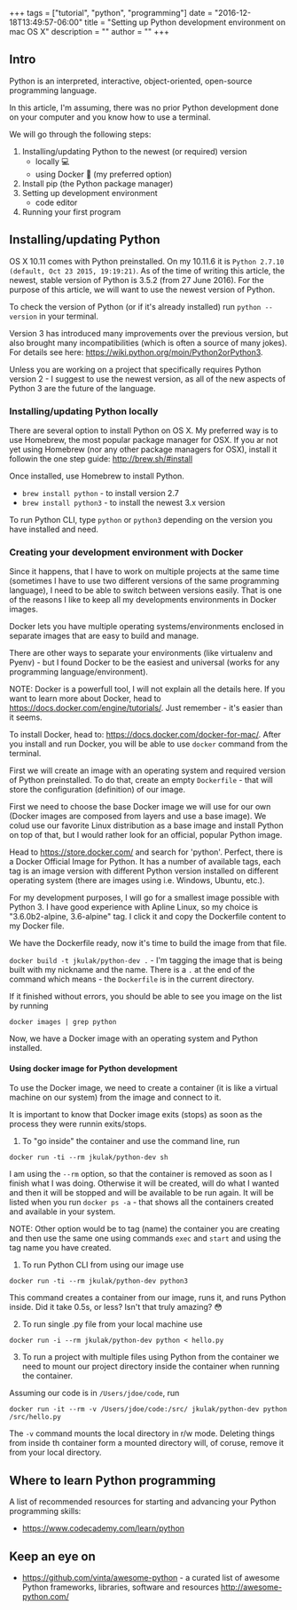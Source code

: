 +++
tags = ["tutorial", "python", "programming"]
date = "2016-12-18T13:49:57-06:00"
title = "Setting up Python development environment on mac OS X"
description = ""
author = ""
+++

## Intro

Python is an interpreted, interactive, object-oriented, open-source programming language.

In this article, I'm assuming, there was no prior Python development done on your computer and you know how to use a terminal.

We will go through the following steps:

1. Installing/updating Python to the newest (or required) version
    - locally 💻
    - using Docker 🐳 (my preferred option)
2. Install pip (the Python package manager)
3. Setting up development environment
    - code editor
4. Running your first program

## Installing/updating Python

OS X 10.11 comes with Python preinstalled. On my 10.11.6 it is `Python 2.7.10 (default, Oct 23 2015, 19:19:21)`. As of the time of writing this article, the newest, stable version of Python is 3.5.2 (from 27 June 2016). For the purpose of this article, we will want to use the newest version of Python.

To check the version of Python (or if it's already installed) run `python --version` in your terminal.

Version 3 has introduced many improvements over the previous version, but also brought many incompatibilities (which is often a source of many jokes). For details see here: https://wiki.python.org/moin/Python2orPython3.

Unless you are working on a project that specifically requires Python version 2 - I  suggest to use the newest version, as all of the new aspects of Python 3 are the future of the language.

### Installing/updating Python locally

There are several option to install Python on OS X. My preferred way is to use Homebrew, the most popular package manager for OSX. If you ar not yet using Homebrew (nor any other package managers for OSX), install it followin the one step guide: http://brew.sh/#install

Once installed, use Homebrew to install Python.

- `brew install python` - to install version 2.7
- `brew install python3` - to install the newest 3.x version

To run Python CLI, type `python` or `python3` depending on the version you have installed and need.

### Creating your development environment with Docker

Since it happens, that I have to work on multiple projects at the same time (sometimes I have to use two different versions of the same programming language), I need to be able to switch between versions easily. That is one of the reasons I like to keep all my developments environments in Docker images.

Docker lets you have multiple operating systems/environments enclosed in separate images that are easy to build and manage.

There are other ways to separate your environments (like virtualenv and Pyenv) - but I found Docker to be the easiest and universal (works for any programming language/environment).

NOTE: Docker is a powerfull tool, I will not explain all the details here. If you want to learn more about Docker, head to https://docs.docker.com/engine/tutorials/. Just remember - it's easier than it seems.

To install Docker, head to: https://docs.docker.com/docker-for-mac/. After you install and run Docker, you will be able to use `docker` command from the terminal.

First we will create an image with an operating system and required version of Python preinstalled. To do that, create an empty `Dockerfile` - that will store the configuration (definition) of our image.

First we need to choose the base Docker image we will use for our own (Docker images are composed from layers and use a base image). We colud use our favorite Linux distribution as a base image and install Python on top of that, but I would rather look for an official, popular Python image.

Head to https://store.docker.com/ and search for 'python'. Perfect, there is a Docker Official Image for Python. It has a number of available tags, each tag is an image version with different Python version installed on different operating system (there are images using i.e. Windows, Ubuntu, etc.).

For my development purposes, I will go for a smallest image possible with Python 3. I have good experience with Apline Linux, so my choice is "3.6.0b2-alpine, 3.6-alpine" tag. I click it and copy the Dockerfile content to my Docker file.

We have the Dockerfile ready, now it's time to build the image from that file.

`docker build -t jkulak/python-dev .` - I'm tagging the image that is being built with my nickname and the name. There is a `.` at the end of the command which means - the `Dockerfile` is in the current directory.

If it finished without errors, you should be able to see you image on the list by running

`docker images | grep python`

Now, we have a Docker image with an operating system and Python installed.

#### Using docker image for Python development

To use the Docker image, we need to create a container (it is like a virtual machine on our system) from the image and connect to it.

It is important to know that Docker image exits (stops) as soon as the process they were runnin exits/stops.

1. To "go inside" the container and use the command line, run

`docker run -ti --rm jkulak/python-dev sh`

I am using the `--rm` option, so that the container is removed as soon as I finish what I was doing. Otherwise it will be created, will do what I wanted and then it will be stopped and will be available to be run again. It will be listed when you run `docker ps -a` - that shows all the containers created and available in your system.

NOTE: Other option would be to tag (name) the container you are creating and then use the same one using commands `exec` and `start` and using the tag name you have created.

1. To run Python CLI from using our image use

`docker run -ti --rm jkulak/python-dev python3`

This command creates a container from our image, runs it, and runs Python inside. Did it take 0.5s, or less? Isn't that truly amazing? 😳

2. To run single .py file from your local machine use

`docker run -i --rm jkulak/python-dev python < hello.py`

3. To run a project with multiple files using Python from the container we need to mount our project directory inside the container when running the container.

Assuming our code is in `/Users/jdoe/code`, run

`docker run -it --rm -v /Users/jdoe/code:/src/ jkulak/python-dev python /src/hello.py`

The `-v` command mounts the local directory in r/w mode. Deleting things from inside th container form a mounted directory will, of coruse, remove it from your local directory.

## Where to learn Python programming

A list of recommended resources for starting and advancing your Python programming skills:

- https://www.codecademy.com/learn/python

## Keep an eye on
- https://github.com/vinta/awesome-python - a curated list of awesome Python frameworks, libraries, software and resources http://awesome-python.com/
